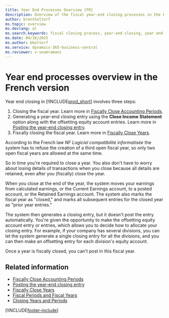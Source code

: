 ```yaml
---
title: Year End Processes Overview [FR]
description: Overview of the fiscal year-end closing processes in the French version of Business Central, including compliance with French regulations.
author: brentholtorf
ms.topic: overview
ms.devlang: al
ms.search.keywords: fiscal closing process, year-end closing, year end process, French version
ms.date: 04/16/2025
ms.author: bholtorf
ms.service: dynamics-365-business-central
ms.reviewer: v-soumramani
---
```


# Year end processes overview in the French version

Year end closing in [!INCLUDE[prod_short](../../includes/prod_short.md)] involves three steps:  

1. Closing the fiscal year. Learn more in [Fiscally Close Accounting Periods](how-to-fiscally-close-accounting-periods.md).  
1. Generating a year-end closing entry using the **Close Income Statement** option along with the offsetting equity account entries. Learn more in [Posting the year-end closing entry](how-to-post-the-year-end-closing-entry.md).  
1. Fiscally closing the fiscal year. Learn more in [Fiscally Close Years](how-to-fiscally-close-years.md).  

According to the French law *NF Logiciel compatibilité informatisée* the system has to refuse the creation of a third open fiscal year, so only two open fiscal years are allowed at the same time.  

So in time you're required to close a year. You also don't have to worry about losing details of transactions when you close because all details are retained, even after you (fiscally) close the year.  

When you close at the end of the year, the system moves your earnings from calculated earnings, or the Current Earnings account, to a posted account, or the Retained Earnings account. The system also marks the fiscal year as "closed," and marks all subsequent entries for the closed year as "prior year entries."  

The system then generates a closing entry, but it doesn't post the entry automatically. You're given the opportunity to make the offsetting equity account entry or entries, which allows you to decide how to allocate your closing entry. For example, if your company has several divisions, you can let the system generate a single closing entry for all the divisions, and you can then make an offsetting entry for each division's equity account.  

Once a year is fiscally closed, you can't post in this fiscal year.  

## Related information

- [Fiscally Close Accounting Periods](how-to-fiscally-close-accounting-periods.md)  
- [Posting the year-end closing entry](how-to-post-the-year-end-closing-entry.md)  
- [Fiscally Close Years](how-to-fiscally-close-years.md)  
- [Fiscal Periods and Fiscal Years](fiscal-periods-and-fiscal-years.md)  
- [Closing Years and Periods](../../year-close-years-periods.md)  

[!INCLUDE[footer-include](../../includes/footer-banner.md)]
